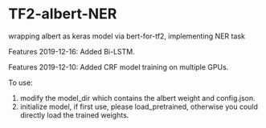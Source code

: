 # TF2-albert-NER
wrapping albert as keras model via bert-for-tf2, implementing NER task

Features 2019-12-16: Added Bi-LSTM.

Features 2019-12-10: Added CRF model training on multiple GPUs.

To use:
1. modify the model_dir which contains the albert weight and config.json.
2. initialize model, if first use, please load_pretrained, otherwise you could directly load the trained weights.

